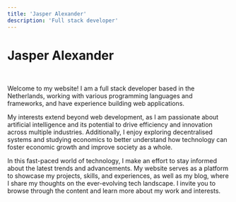 ```yaml
---
title: 'Jasper Alexander'
description: 'Full stack developer'
---
```


# Jasper Alexander

&nbsp;

Welcome to my website! I am a full stack developer based in the Netherlands, working with various programming languages and frameworks, and have experience building web applications.

My interests extend beyond web development, as I am passionate about artificial intelligence and its potential to drive efficiency and innovation across multiple industries. Additionally, I enjoy exploring decentralised systems and studying economics to better understand how technology can foster economic growth and improve society as a whole.

In this fast-paced world of technology, I make an effort to stay informed about the latest trends and advancements. My website serves as a platform to showcase my projects, skills, and experiences, as well as my blog, where I share my thoughts on the ever-evolving tech landscape. I invite you to browse through the content and learn more about my work and interests.
